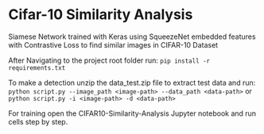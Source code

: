 # Cifar-10 Similarity Analysis
Siamese Network trained with Keras using SqueezeNet embedded features with Contrastive Loss to find similar images in CIFAR-10 Dataset

After Navigating to the project root folder run:
`pip install -r requirements.txt`

To make a detection unzip the data_test.zip file to extract test data and run:
`python script.py --image_path <image-path> --data_path <data-path>`
or
`python script.py -i <image-path> -d <data-path>`

For training open the CIFAR10-Similarity-Analysis Jupyter notebook and run cells step by step.
